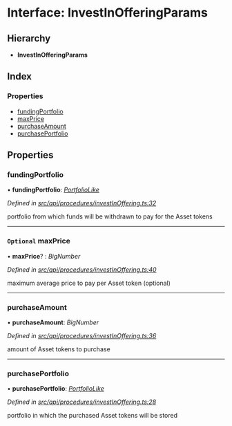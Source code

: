 # Interface: InvestInOfferingParams

## Hierarchy

* **InvestInOfferingParams**

## Index

### Properties

* [fundingPortfolio](investinofferingparams.md#fundingportfolio)
* [maxPrice](investinofferingparams.md#optional-maxprice)
* [purchaseAmount](investinofferingparams.md#purchaseamount)
* [purchasePortfolio](investinofferingparams.md#purchaseportfolio)

## Properties

###  fundingPortfolio

• **fundingPortfolio**: *[PortfolioLike](../globals.md#portfoliolike)*

*Defined in [src/api/procedures/investInOffering.ts:32](https://github.com/PolymathNetwork/polymesh-sdk/blob/31a16a34/src/api/procedures/investInOffering.ts#L32)*

portfolio from which funds will be withdrawn to pay for the Asset tokens

___

### `Optional` maxPrice

• **maxPrice**? : *BigNumber*

*Defined in [src/api/procedures/investInOffering.ts:40](https://github.com/PolymathNetwork/polymesh-sdk/blob/31a16a34/src/api/procedures/investInOffering.ts#L40)*

maximum average price to pay per Asset token (optional)

___

###  purchaseAmount

• **purchaseAmount**: *BigNumber*

*Defined in [src/api/procedures/investInOffering.ts:36](https://github.com/PolymathNetwork/polymesh-sdk/blob/31a16a34/src/api/procedures/investInOffering.ts#L36)*

amount of Asset tokens to purchase

___

###  purchasePortfolio

• **purchasePortfolio**: *[PortfolioLike](../globals.md#portfoliolike)*

*Defined in [src/api/procedures/investInOffering.ts:28](https://github.com/PolymathNetwork/polymesh-sdk/blob/31a16a34/src/api/procedures/investInOffering.ts#L28)*

portfolio in which the purchased Asset tokens will be stored
